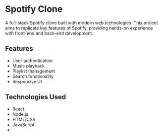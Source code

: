 # Spotify Clone

A full-stack Spotify clone built with modern web technologies. This project aims to replicate key features of Spotify, providing hands-on experience with front-end and back-end development.

## Features
- User authentication
- Music playback
- Playlist management
- Search functionality
- Responsive UI

## Technologies Used
- React
- Node.js
- HTML/CSS
- JavaScript
- 